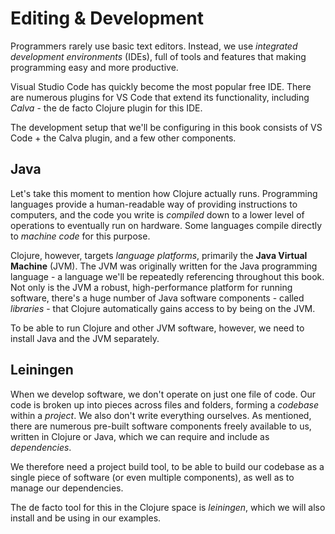 # Editing & Development

Programmers rarely use basic text editors.
Instead, we use *integrated development environments* (IDEs),
full of tools and features that making programming easy and more productive.

Visual Studio Code has quickly become the most popular free IDE.
There are numerous plugins for VS Code that extend its functionality,
including *Calva* - the de facto Clojure plugin for this IDE.

The development setup that we'll be configuring in this book
consists of VS Code + the Calva plugin, and a few other components.



## Java

Let's take this moment to mention how Clojure actually runs.
Programming languages provide a human-readable way of providing
instructions to computers, and the code you write is *compiled*
down to a lower level of operations to eventually run on hardware.
Some languages compile directly to *machine code* for this purpose.

Clojure, however, targets *language platforms*, primarily the
**Java Virtual Machine** (JVM).
The JVM was originally written for the Java programming language
\- a language we'll be repeatedly referencing throughout this book.
Not only is the JVM a robust, high-performance platform for running software,
there's a huge number of Java software components
\- called *libraries* \- that Clojure
automatically gains access to by being on the JVM.

To be able to run Clojure and other JVM software, however,
we need to install Java and the JVM separately.



## Leiningen

When we develop software, we don't operate on just one file of code.
Our code is broken up into pieces across files and folders,
forming a *codebase* within a *project*.
We also don't write everything ourselves.
As mentioned, there are numerous pre-built software components freely
available to us, written in Clojure or Java, which we can
require and include as *dependencies*.

We therefore need a project build tool, to be able to
build our codebase as a single piece of software
(or even multiple components),
as well as to manage our dependencies.

The de facto tool for this in the Clojure space is *leiningen*,
which we will also install and be using in our examples.
